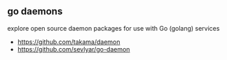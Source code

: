 ## go daemons

explore open source daemon packages for use with Go (golang) services

- https://github.com/takama/daemon
- https://github.com/sevlyar/go-daemon